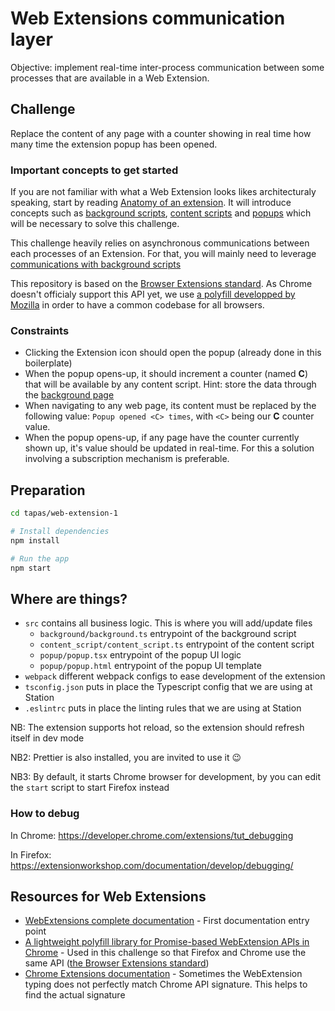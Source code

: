 # Web Extensions communication layer
Objective: implement real-time inter-process communication between some processes that are available in a Web Extension.

## Challenge
Replace the content of any page with a counter showing in real time how many time the extension popup has been opened.

### Important concepts to get started
If you are not familiar with what a Web Extension looks likes architecturaly speaking,
start by reading [Anatomy of an extension](https://developer.mozilla.org/en-US/docs/Mozilla/Add-ons/WebExtensions/Anatomy_of_a_WebExtension).
It will introduce concepts such as
[background scripts](https://developer.mozilla.org/en-US/docs/Mozilla/Add-ons/WebExtensions/Anatomy_of_a_WebExtension#Background_scripts),
[content scripts](https://developer.mozilla.org/en-US/docs/Mozilla/Add-ons/WebExtensions/Content_scripts)
and [popups](https://developer.mozilla.org/en-US/docs/Mozilla/Add-ons/WebExtensions/user_interface/Popups)
which will be necessary to solve this challenge.

This challenge heavily relies on asynchronous communications between each processes of an Extension.
For that, you will mainly need to leverage [communications with background scripts](https://developer.mozilla.org/en-US/docs/Mozilla/Add-ons/WebExtensions/Content_scripts#Communicating_with_background_scripts)

This repository is based on the [Browser Extensions standard](https://developer.mozilla.org/en-US/docs/Mozilla/Add-ons/WebExtensions).
As Chrome doesn't officialy support this API yet, we use [a polyfill developped by Mozilla](https://github.com/mozilla/webextension-polyfill)
in order to have a common codebase for all browsers.

### Constraints
- Clicking the Extension icon should open the popup (already done in this boilerplate)
- When the popup opens-up, it should increment a counter (named **C**) that will be available by any content script.
Hint: store the data through the [background page](https://developer.mozilla.org/en-US/docs/Mozilla/Add-ons/WebExtensions/manifest.json/background)
- When navigating to any web page, its content must be replaced by the following value:
`Popup opened <C> times`, with `<C>` being our **C** counter value.
- When the popup opens-up, if any page have the counter currently shown up, it's value should be updated in real-time.
For this a solution involving a subscription mechanism is preferable.

## Preparation
```sh
cd tapas/web-extension-1

# Install dependencies
npm install

# Run the app
npm start
```

## Where are things?
- `src` contains all business logic. This is where you will add/update files
  - `background/background.ts` entrypoint of the background script
  - `content_script/content_script.ts` entrypoint of the content script
  - `popup/popup.tsx` entrypoint of the popup UI logic
  - `popup/popup.html` entrypoint of the popup UI template
- `webpack` different webpack configs to ease development of the extension
- `tsconfig.json` puts in place the Typescript config that we are using at Station
- `.eslintrc` puts in place the linting rules that we are using at Station

NB: The extension supports hot reload, so the extension should refresh itself in dev mode

NB2: Prettier is also installed, you are invited to use it 😉

NB3: By default, it starts Chrome browser for development, by you can edit the `start` script to start Firefox instead

### How to debug
In Chrome: https://developer.chrome.com/extensions/tut_debugging

In Firefox: https://extensionworkshop.com/documentation/develop/debugging/

## Resources for Web Extensions
- [WebExtensions complete documentation](https://developer.mozilla.org/en-US/docs/Mozilla/Add-ons/WebExtensions) - First documentation entry point
- [A lightweight polyfill library for Promise-based WebExtension APIs in Chrome](https://github.com/mozilla/webextension-polyfill) - Used in this challenge so that Firefox and Chrome use the same API ([the Browser Extensions standard](https://browserext.github.io/browserext/))
- [Chrome Extensions documentation](https://developer.chrome.com/extensions/devguide) - Sometimes the WebExtension typing does not perfectly match Chrome API signature. This helps to find the actual signature
